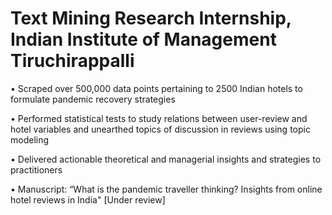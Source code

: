 # Text Mining Research Internship, Indian Institute of Management Tiruchirappalli
• Scraped over 500,000 data points pertaining to 2500 Indian hotels to formulate pandemic recovery strategies

• Performed statistical tests to study relations between user-review and hotel variables and unearthed topics of discussion in reviews using topic modeling

• Delivered actionable theoretical and managerial insights and strategies to practitioners

• Manuscript: “What is the pandemic traveller thinking? Insights from online hotel reviews in India" [Under review]
